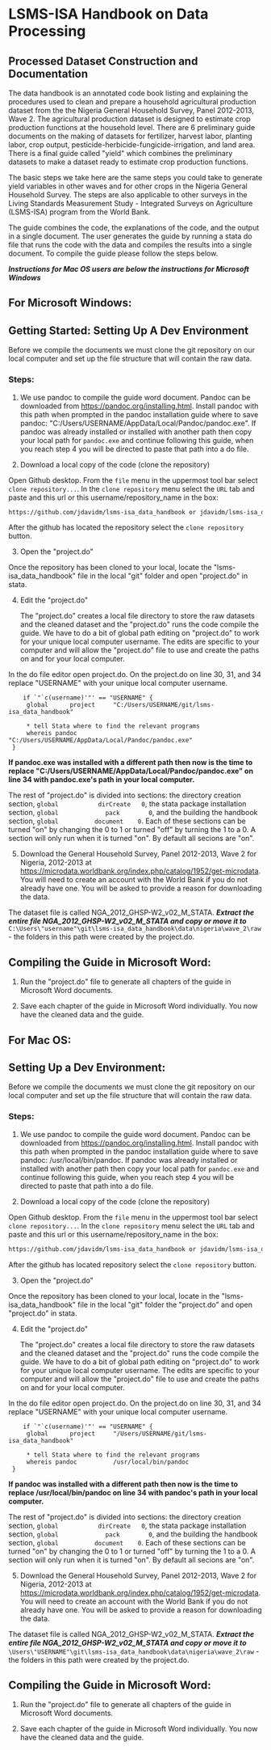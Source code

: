# LSMS-ISA Handbook on Data Processing
## Processed Dataset Construction and Documentation

The data handbook is an annotated code book listing and explaining the procedures used to clean and prepare a household agricultural production dataset from the the Nigeria General Household Survey, Panel 2012-2013, Wave 2. The agricultural production dataset is designed to estimate crop production functions at the household level. There are 6 preliminary guide documents on the making of datasets for fertilizer, harvest labor, planting labor, crop output, pesticide-herbicide-fungicide-irrigation, and land area. There is a final guide called "yield" which combines the preliminary datasets to make a dataset ready to estimate crop production functions.

The basic steps we take here are the same steps you could take to generate yield variables in other waves and for other crops in the Nigeria General Household Survey. The steps are also applicable to other surveys in the Living Standards Measurement Study - Integrated Surveys on Agriculture (LSMS-ISA) program from the World Bank. 

The guide combines the code, the explanations of the code, and the output in a single document. The user generates the guide by running a stata do file that runs the code with the data and compiles the results into a single document. To compile the guide please follow the steps below.

***Instructions for Mac OS users are below the instructions for Microsoft Windows***

## For Microsoft Windows:

##  Getting Started: Setting Up A Dev Environment  

Before we compile the documents we must clone the git repository on our local computer and set up the file structure that will contain the raw data.

### Steps:
1. We use pandoc to compile the guide word document. Pandoc can be downloaded from https://pandoc.org/installing.html. Install pandoc with this path when prompted in the pandoc installation guide where to save pandoc: "C:/Users/USERNAME/AppData/Local/Pandoc/pandoc.exe". If pandoc was already installed or installed with another path then copy your local path for `pandoc.exe` and continue following this guide, when you reach step 4 you will be directed to paste that path into a do file. 

2. Download a local copy of the code (clone the repository)
   
  Open Github desktop. From the `file` menu in the uppermost tool bar select `clone repository...`. In the `clone repository` menu select the `URL` tab and paste and this url or this username/repository_name in the box:
  
   ```sh 
  https://github.com/jdavidm/lsms-isa_data_handbook or jdavidm/lsms-isa_data_handbook
   ```
   After the github has located the repository select the `clone repository` button.
   
3. Open the "project.do"
 
  Once the repository has been cloned to your local, locate the "lsms-isa_data_handbook" file in the local "git" folder and open "project.do" in stata.
   
4. Edit the "project.do"
 
   The "project.do" creates a local file directory to store the raw datasets and the cleaned dataset and the "project.do" runs the code compile the guide. We have to do a bit of global path editing on "project.do" to work for your unique local computer username. The edits are specific to your computer and will allow the "project.do" file to use and create the paths on and for your local computer.
   
  In the do file editor open project.do. On the project.do on line 30, 31, and 34 replace "USERNAME" with your unique local computer username.
   
   ```
       if `"`c(username)'"' == "USERNAME" {	
        global 		project  	"C:/Users/USERNAME/git/lsms-isa_data_handbook"	
		
		* tell Stata where to find the relevant programs
		whereis pandoc 			"C:/Users/USERNAME/AppData/Local/Pandoc/pandoc.exe"
    }
   ```
   **If pandoc.exe was installed with a different path then now is the time to replace "C:/Users/USERNAME/AppData/Local/Pandoc/pandoc.exe" on line 34 with pandoc.exe's path in your local computer.**
   
   The rest of "project.do" is divided into sections: the directory creation section, `global 			dirCreate	0`,
the stata package installation section, `global 			pack 		0`, and the building the handbook section, `global			document	0`. Each of these sections can be turned "on" by changing the 0 to 1 or turned "off" by turning the 1 to a 0. A section will only run when it is turned "on". By default all secions are "on".
 
5. Download the General Household Survey, Panel 2012-2013, Wave 2 for Nigeria, 2012-2013 at https://microdata.worldbank.org/index.php/catalog/1952/get-microdata. You will need to create an account with the World Bank if you do not already have one. You will be asked to provide a reason for downloading the data.
 
 The dataset file is called NGA_2012_GHSP-W2_v02_M_STATA. ***Extract the entire file NGA_2012_GHSP-W2_v02_M_STATA and copy or move it to*** `C:\Users\"username"\git\lsms-isa_data_handbook\data\nigeria\wave_2\raw` - the folders in this path were created by the project.do.
 
 ## Compiling the Guide in Microsoft Word:
 
1.  Run the "project.do" file to generate all chapters of the guide in Microsoft Word documents. 

2. Save each chapter of the guide in Microsoft Word individually. You now have the cleaned data and the guide.
   
 ## For Mac OS:
 
 ##  Setting Up a Dev Environment:
 
Before we compile the documents we must clone the git repository on our local computer and set up the file structure that will contain the raw data.

### Steps:
1. We use pandoc to compile the guide word document. Pandoc can be downloaded from https://pandoc.org/installing.html. Install pandoc with this path when prompted in the pandoc installation guide where to save pandoc: /usr/local/bin/pandoc. If pandoc was already installed or installed with another path then copy your local path for `pandoc.exe` and continue following this guide, when you reach step 4 you will be directed to paste that path into a do file. 

2. Download a local copy of the code (clone the repository)
   
  Open Github desktop. From the `file` menu in the uppermost tool bar select `clone repository...`. In the `clone repository` menu select the `URL` tab and paste and this url or this username/repository_name in the box:
  
   ```sh 
  https://github.com/jdavidm/lsms-isa_data_handbook or jdavidm/lsms-isa_data_handbook
   ```
   After the github has located repository select the `clone repository` button.
   

3. Open the "project.do"
 
  Once the repository has been cloned to your local, locate in the "lsms-isa_data_handbook" file in the local "git" folder the "project.do" and open "project.do" in stata.
   
4. Edit the "project.do"
 
     The "project.do" creates a local file directory to store the raw datasets and the cleaned dataset and the "project.do" runs the code compile the guide. We have to do a bit of global path editing on "project.do" to work for your unique local computer username. The edits are specific to your computer and will allow the "project.do" file to use and create the paths on and for your local computer.
   
  In the do file editor open project.do. On the project.do on line 30, 31, and 34 replace "USERNAME" with your unique local computer username.
  
   ```
       if `"`c(username)'"' == "USERNAME" {	
        global 		project  	"/Users/USERNAME/git/lsms-isa_data_handbook"	
		
		* tell Stata where to find the relevant programs
		whereis pandoc 			/usr/local/bin/pandoc
    }
   ```
   **If pandoc was installed with a different path then now is the time to replace /usr/local/bin/pandoc on line 34 with pandoc's path in your local computer.**
   
   The rest of "project.do" is divided into sections: the directory creation section, `global 			dirCreate	0`,
the stata package installation section, `global 			pack 		0`, and the building the handbook section, `global			document	0`. Each of these sections can be turned "on" by changing the 0 to 1 or turned "off" by turning the 1 to a 0. A section will only run when it is turned "on". By default all secions are "on".

5. Download the General Household Survey, Panel 2012-2013, Wave 2 for Nigeria, 2012-2013 at https://microdata.worldbank.org/index.php/catalog/1952/get-microdata. You will need to create an account with the World Bank if you do not already have one. You will be asked to provide a reason for downloading the data.
 
 The dataset file is called NGA_2012_GHSP-W2_v02_M_STATA. ***Extract the entire file NGA_2012_GHSP-W2_v02_M_STATA and copy or move it to*** `\Users\"USERNAME"\git\lsms-isa_data_handbook\data\nigeria\wave_2\raw` - the folders in this path were created by the project.do.
 
## Compiling the Guide in Microsoft Word:

1.  Run the "project.do" file to generate all chapters of the guide in Microsoft Word documents.

2. Save each chapter of the guide in Microsoft Word individually. You now have the cleaned data and the guide.
   
  
